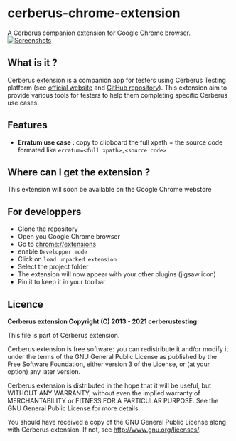 # cerberus-chrome-extension

A Cerberus companion extension for Google Chrome browser.
[![Screenshots](https://raw.githubusercontent.com/cerberustesting/cerberus-chrome-extension/main/docs/demo.gif)](https://cerberus-testing.com/)

## What is it ?

Cerberus extension is a companion app for testers using Cerberus Testing platform (see [official website](https://cerberus-testing.com/) and [GitHub repository](https://github.com/cerberustesting/cerberus-source)).
This extension aim to provide various tools for testers to help them completing specific Cerberus use cases.

## Features

- **Erratum use case :** copy to clipboard the full xpath + the source code formated like `erratum=<full xpath>,<source code>`

## Where can I get the extension ?

This extension will soon be available on the Google Chrome webstore

## For developpers

- Clone the repository
- Open you Google Chrome browser
- Go to [chrome://extensions](chrome://extensions)
- enable `Developper mode`
- Click on `load unpacked extension`
- Select the project folder
- The extension will now appear with your other plugins (jigsaw icon)
- Pin it to keep it in your toolbar

## Licence

**Cerberus extension Copyright (C) 2013 - 2021 cerberustesting**

This file is part of Cerberus extension.

Cerberus extension is free software: you can redistribute it and/or modify it under the terms of the GNU General Public License as published by the Free Software Foundation, either version 3 of the License, or (at your option) any later version.

Cerberus extension is distributed in the hope that it will be useful, but WITHOUT ANY WARRANTY; without even the implied warranty of MERCHANTABILITY or FITNESS FOR A PARTICULAR PURPOSE. See the GNU General Public License for more details.

You should have received a copy of the GNU General Public License along with Cerberus extension. If not, see http://www.gnu.org/licenses/.
